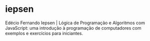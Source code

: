# iepsen
Edécio Fernando Iepsen | Lógica de Programação e Algoritmos com JavaScript: uma introdução à programação de computadores com exemplos e exercícios para iniciantes.
